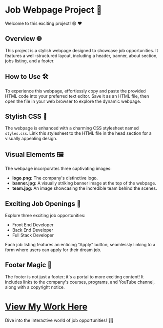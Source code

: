 # Job Webpage Project 🚀

Welcome to this exciting project! 😄 ❤️

## Overview 🌐

This project is a stylish webpage designed to showcase job opportunities. It features a well-structured layout, including a header, banner, about section, jobs listing, and a footer.

## How to Use 🛠️

To experience this webpage, effortlessly copy and paste the provided HTML code into your preferred text editor. Save it as an HTML file, then open the file in your web browser to explore the dynamic webpage.

## Stylish CSS 🎨

The webpage is enhanced with a charming CSS stylesheet named `styles.css`. Link this stylesheet to the HTML file in the head section for a visually appealing design.

## Visual Elements 🖼️

The webpage incorporates three captivating images:

* **logo.png:** The company's distinctive logo.
* **banner.jpg:** A visually striking banner image at the top of the webpage.
* **team.jpg:** An image showcasing the incredible team behind the scenes.

## Exciting Job Openings 💼

Explore three exciting job opportunities:

* Front End Developer
* Back End Developer
* Full Stack Developer

Each job listing features an enticing "Apply" button, seamlessly linking to a form where users can apply for their dream job.

## Footer Magic 🚀

The footer is not just a footer; it's a portal to more exciting content! It includes links to the company's courses, programs, and YouTube channel, along with a copyright notice.

# [View My Work Here](https://vkeerthu.github.io/jwebpage/hyper/index.html)

Dive into the interactive world of job opportunities! 🚀🌐
